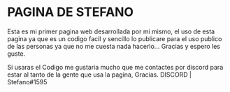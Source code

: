# PAGINA DE STEFANO

Esta es mi primer pagina web desarrollada por mi mismo, el uso de esta pagina ya que es un codigo facil y sencillo lo publicare para el uso publico de las personas ya que no me cuesta nada hacerlo... Gracias y espero les guste.


Si usaras el Codigo me gustaria mucho que me contactes por discord para estar al tanto de la gente que usa la pagina, Gracias. DISCORD | Stefano#1595
